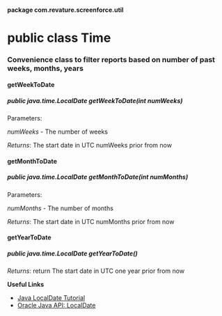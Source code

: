 #### package com.revature.screenforce.util

# public class Time

### Convenience class to filter reports based on number of past weeks, months, years

#### getWeekToDate

##### public java.time.LocalDate getWeekToDate(int numWeeks)

Parameters:

*numWeeks* - The number of weeks

*Returns*:
The start date in UTC numWeeks prior from now


#### getMonthToDate

##### public java.time.LocalDate getMonthToDate(int numMonths)

Parameters:

*numMonths* - The number of months

*Returns*:
The start date in UTC numMonths prior from now


#### getYearToDate

##### public java.time.LocalDate getYearToDate()

*Returns*:
return The start date in UTC one year prior from now


**Useful Links** 
- [Java LocalDate Tutorial](http://tutorials.jenkov.com/java-date-time/localdate.html)
- [Oracle Java API: LocalDate](https://docs.oracle.com/javase/8/docs/api/java/time/LocalDate.html)
